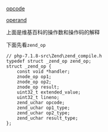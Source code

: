 [opcode](https://en.wikipedia.org/wiki/Opcode)

[operand](https://en.wikipedia.org/wiki/Operand)

上面是维基百科的操作数和操作码的解释

下面先看`zend_op`

```
// php-7.1.8-src\Zend\zend_compile.h
typedef struct _zend_op zend_op;
struct _zend_op {
	const void *handler;
	znode_op op1;
	znode_op op2;
	znode_op result;
	uint32_t extended_value;
	uint32_t lineno;
	zend_uchar opcode;
	zend_uchar op1_type;
	zend_uchar op2_type;
	zend_uchar result_type;
};
```

